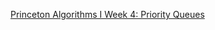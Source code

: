 [Princeton Algorithms I Week 4: Priority Queues](https://www.coursera.org/learn/algorithms-part1/home/week/4)